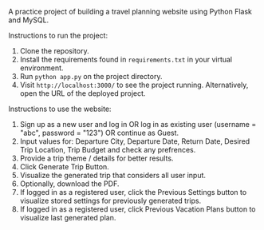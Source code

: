 A practice project of building a travel planning website using Python Flask and MySQL.

Instructions to run the project:
1. Clone the repository.
2. Install the requirements found in `requirements.txt` in your virtual environment.
3. Run `python app.py` on the project directory.
4. Visit `http://localhost:3000/` to see the project running. Alternatively, open the URL of the deployed project.

Instructions to use the website:
1. Sign up as a new user and log in OR log in as existing user (username = "abc", password = "123") OR continue as Guest.
2. Input values for: Departure City, Departure Date, Return Date, Desired Trip Location, Trip Budget and check any prefrences.
3. Provide a trip theme / details for better results.
4. Click Generate Trip Button.
5. Visualize the generated trip that considers all user input.
6. Optionally, download the PDF.
7. If logged in as a registered user, click the Previous Settings button to visualize stored settings for previously generated trips.
8. If logged in as a registered user, click Previous Vacation Plans button to visualize last generated plan.
